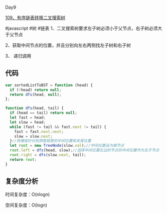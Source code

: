 Day9

[109、有序链表转换二叉搜索树](https://leetcode-cn.com/problems/convert-sorted-list-to-binary-search-tree/)

#javascript #树 #链表
1、二叉搜索树要求左子树必须小于父节点，右子树必须大于父节点

2、获取中间节点的位置，并且分别向左右两侧找左子树和右子树

3、 递归调用

## 代码
```javascript
var sortedListToBST = function (head) {
  if (!head) return null;
  return dfs(head, null);
};

function dfs(head, tail) {
  if (head == tail) return null;
  let fast = head;
  let slow = head;
  while (fast != tail && fast.next != tail) {
    fast = fast.next.next;
    slow = slow.next;
  }//快慢指针分别获取链表的中间位置和末尾位置
  let root = new TreeNode(slow.val);//中间位置设为根节点
  root.left = dfs(head, slow);//选择中间位置左边的节点的中间位置作为左子节点
  root.right = dfs(slow.next, tail);
  return root;
}
```
## 复杂度分析
时间复杂度：O(nlogn)

空间复杂度：O(logn)
